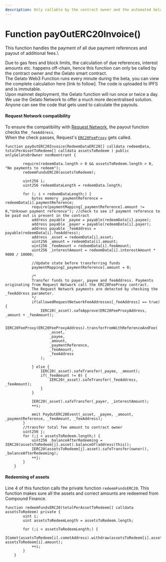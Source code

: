 ```yaml
---
description: Only callable by the contract owner and the automated Gelato smart contract
---
```


# Function payOutERC20Invoice()

This function handles the payment of all due payment references and payout of additional fees.\


Due to gas fees and block limits, the calculation of due references, interest amounts etc. happens off-chain, hence this function can only be called by the contract owner and the Gelato smart contract.\
The Gelato Web3 Function runs every minute during the beta, you can view the complete calculation here \[link to follow]. The code is uploaded to IPFS and is immutable.\
Upon mainnet deployment, the Gelato function will run once or twice a day.\
We use the Gelato Network to offer a much more decentralised solution. Anyone can see the code that gets used to calculate the payouts.

#### Request Network compatibility

To ensure the compatibility with [Request Network](https://www.request.network), the payout function checks the `_feeAddress`.\
When the check passes, Request's [`ERC20FeeProxy`](https://github.com/RequestNetwork/requestNetwork/blob/master/packages/smart-contracts/src/contracts/ERC20FeeProxy.sol) gets called.

```solidity
function payOutERC20Invoice(RedeemDataERC20[] calldata redeemData, totalPerAssetToRedeem[] calldata assetsToRedeem ) public onlyGelatoOrOwner nonReentrant {  

        require(redeemData.length > 0 && assetsToRedeem.length > 0, "No payments to redeem");        
        redeemFundsERC20(assetsToRedeem);

        uint256 i;
        uint256 redeemDataLength = redeemData.length;

        for (; i < redeemDataLength;) {
            bytes memory _paymentReference = redeemData[i].paymentReference;
            require(paymentMapping[_paymentReference].amount != 0,"Unknown payment reference"); //check to see if payment reference to be paid out is present in the contract
            address payable _payee = payable(redeemData[i].payee);
            address payable _payer = payable(redeemData[i].payer);
            address payable _feeAddress = payable(redeemData[i].feeAddress);
            address _asset = redeemData[i].asset;            
            uint256 _amount = redeemData[i].amount;
            uint256 _feeAmount = redeemData[i].feeAmount;
            uint256 _interestAmount = redeemData[i].interestAmount * 9000 / 10000;
            
            //Update state before transferring funds
            paymentMapping[_paymentReference].amount = 0;
            
            /*
            Transfer funds to payer, payee and feeAddress. Payments originating from Request Network call the ERC20FeeProxy contract.
            The Request Network payments are detected by checking the _feeAddress parameter.
            */
            if(allowedRequestNetworkFeeAddresses[_feeAddress] == true) {
                IERC20(_asset).safeApprove(ERC20FeeProxyAddress, _amount + _feeAmount);

                IERC20FeeProxy(ERC20FeeProxyAddress).transferFromWithReferenceAndFee(
                    _asset,
                    _payee,
                    _amount,
                    _paymentReference,
                    _feeAmount,
                    _feeAddress
                );
            
            } else {
                IERC20(_asset).safeTransfer(_payee, _amount);
                if(_feeAmount != 0) {
                    IERC20(_asset).safeTransfer(_feeAddress, _feeAmount);
                }
            }
            
            IERC20(_asset).safeTransfer(_payer, _interestAmount);
            ++i; 

            emit PayOutERC20Event(_asset, _payee, _amount, _paymentReference, _feeAmount, _feeAddress);           
        }
        //transfer total fee amount to contract owner
        uint256 j;
        for (;j < assetsToRedeem.length;) {
            uint256 _balanceAfterRedeeming = IERC20(assetsToRedeem[j].asset).balanceOf(address(this));
            IERC20(assetsToRedeem[j].asset).safeTransfer(owner(), _balanceAfterRedeeming);
            ++j;
        }      
    }
```

#### Redeeming of assets

Line 4 of this function calls the private function `redeemFundsERC20`. This function makes sure all the assets and correct amounts are redeemed from Compound Finance.

```solidity
function redeemFundsERC20(totalPerAssetToRedeem[] calldata assetsToRedeem) private {
        uint i;
        uint assetsToRedeemLength = assetsToRedeem.length;

        for (;i < assetsToRedeemLength;) {
            IComet(assetsToRedeem[i].cometAddress).withdraw(assetsToRedeem[i].asset, assetsToRedeem[i].amount);
            ++i;
        }
    }
```
